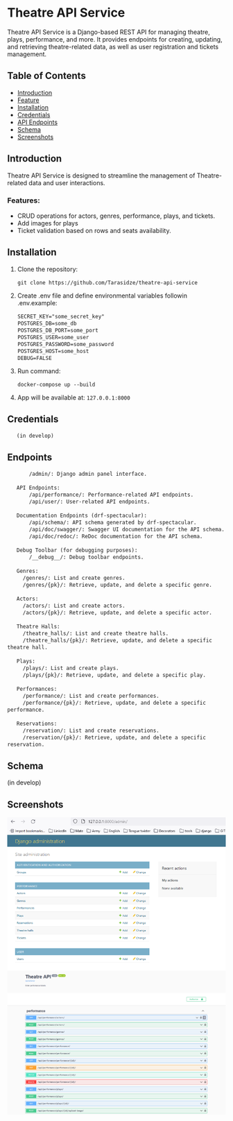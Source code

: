 # Theatre API Service

Theatre API Service is a Django-based REST API for managing theatre, plays, performance, and more. It provides endpoints for creating, updating, and retrieving theatre-related data, as well as user registration and tickets management.

## Table of Contents
- [Introduction](#introduction)
- [Feature](#features)
- [Installation](#installation)
- [Credentials](#credentials)
- [API Endpoints](#endpoints)
- [Schema](#schema)
- [Screenshots](#screenshots)

## Introduction

Theatre API Service is designed to streamline the management of Theatre-related data and user interactions.

### Features:
- CRUD operations for actors, genres, performance, plays, and tickets.
- Add images for plays
- Ticket validation based on rows and seats availability.

## Installation

1. Clone the repository:

   ```
   git clone https://github.com/Tarasidze/theatre-api-service
   ```
2. Create .env file and define environmental variables followin .env.example:
   ```
   SECRET_KEY="some_secret_key"
   POSTGRES_DB=some_db
   POSTGRES_DB_PORT=some_port
   POSTGRES_USER=some_user
   POSTGRES_PASSWORD=some_password
   POSTGRES_HOST=some_host
   DEBUG=FALSE
   ```
3. Run command:
   ```
   docker-compose up --build
   ```
4. App will be available at: ```127.0.0.1:8000```

## Credentials
```
   (in develop)
```

## Endpoints
```
       /admin/: Django admin panel interface.
       
   API Endpoints:
       /api/performance/: Performance-related API endpoints.
       /api/user/: User-related API endpoints.
       
   Documentation Endpoints (drf-spectacular):
       /api/schema/: API schema generated by drf-spectacular.
       /api/doc/swagger/: Swagger UI documentation for the API schema.
       /api/doc/redoc/: ReDoc documentation for the API schema.
   
   Debug Toolbar (for debugging purposes):
       /__debug__/: Debug toolbar endpoints.
   
   Genres:
     /genres/: List and create genres.
     /genres/{pk}/: Retrieve, update, and delete a specific genre.
   
   Actors:
     /actors/: List and create actors.
     /actors/{pk}/: Retrieve, update, and delete a specific actor.
   
   Theatre Halls:
     /theatre_halls/: List and create theatre halls.
     /theatre_halls/{pk}/: Retrieve, update, and delete a specific theatre hall.
   
   Plays:
     /plays/: List and create plays.
     /plays/{pk}/: Retrieve, update, and delete a specific play.
   
   Performances:
     /performance/: List and create performances.
     /performance/{pk}/: Retrieve, update, and delete a specific performance.
   
   Reservations:
     /reservation/: List and create reservations.
     /reservation/{pk}/: Retrieve, update, and delete a specific reservation.
```

## Schema
(in develop)

## Screenshots
![Demo Interface](Screenshot_demo_1.png)
![Demo Interface](Screenshot_demo_2.png)

